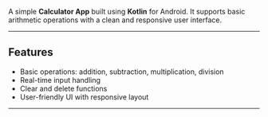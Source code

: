 A simple **Calculator App** built using **Kotlin** for Android. It supports basic arithmetic operations with a clean and responsive user interface.

---

##  Features

- Basic operations: addition, subtraction, multiplication, division
- Real-time input handling
- Clear and delete functions
- User-friendly UI with responsive layout

---

